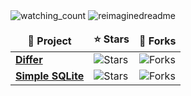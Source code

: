 <img src="https://komarev.com/ghpvc/?username=isaacarnault&color=brightgreen" alt="watching_count" />


<img src="https://myreadme.vercel.app/api/embed/isaacarnault?panels=userstatistics,toprepositories,toplanguages,commitgraph" alt="reimaginedreadme" />

<table>
  <thead align="center">
    <tr border: none;>
      <td><b>📘 Project</b></td>
      <td><b>⭐ Stars</b></td>
      <td><b>🤝 Forks</b></td>
    </tr>
  </thead>
  <tbody>
    <tr>
      <td><a href="https://github.com/madushadhanushka/differ"><b>Differ</b></a></td>
      <td><img alt="Stars" src="https://img.shields.io/github/stars/isaacarnault/differ?style=flat-square&labelColor=343b41"/></td>
      <td><img alt="Forks" src="https://img.shields.io/github/forks/isaacarnault/differ?style=flat-square&labelColor=343b41"/></td>
    </tr>
    <tr>
      <td><a href="https://github.com/madushadhanushka/differ"><b>Simple SQLite</b></a></td>
      <td><img alt="Stars" src="https://img.shields.io/github/stars/isaacarnault/simple-sqlite?style=flat-square&labelColor=343b41"/></td>
      <td><img alt="Forks" src="https://img.shields.io/github/forks/isaacarnault/simple-sqlite?style=flat-square&labelColor=343b41"/></td>
    </tr>
  </tbody>
</table>
